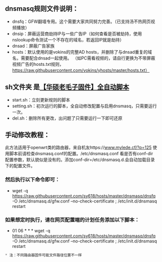 ## dnsmasq规则文件说明：
* dnsfq：GFW翻墙专用。这个需要大家共同努力完善。（已支持汤不热网页视频播放）
* dnsip：屏蔽运营商劫持IP与一些广告IP（如何查看是否被劫持，使用nslookup命令测试一个不存在的域名，若返回IP就是劫持）
* dnsad：屏蔽广告家族
* hosts：默认使用的是vokins的完整AD hosts，并删除了与dnsad重复的域名，需要配合dnsad一起使用。
（如PC需看视频的，请自行更换为不带屏蔽视频广告的hosts.txt规则，https://raw.githubusercontent.com/vokins/yhosts/master/hosts.txt）

## sh文件夹 是[【华硕老毛子固件】全自动脚本](https://github.com/sy618/hosts/tree/master/dnsmasq/sh)
* start.sh：立刻更新规则的脚本
* setting.sh：初次运行的脚本，全自动修改配置与启用dnsmasq，只需要运行一次。
* del.sh：删除所有更改，出问题了只需要运行一下即可还原

## 手动修改教程：
此方法适用于openwrt类的路由器，来自机友https://www.mylede.cf/?p=125 
使用脚本前请检查dnsmasq.conf的配置。/etc/dnsmasq.conf 看是否有conf-dir 配置参数，默认貌似是没有的。添加conf-dir=/etc/dnsmasq.d.会自动加载目录下的配置文件。
### 然后执行以下命令即可：
* wget -q https://raw.githubusercontent.com/sy618/hosts/master/dnsmasq/dnsfq -O /etc/dnsmasq.d/gfw.conf –no-check-certificate ; /etc/init.d/dnsmasq restart
### 如果想定时执行，请在网页配置端的计划任务添加以下脚本：
* 01 06 * * * wget -q https://raw.githubusercontent.com/sy618/hosts/master/dnsmasq/dnsfq -O /etc/dnsmasq.d/gfw.conf –no-check-certificate ; /etc/init.d/dnsmasq restart

```javascript
* 注：不同路由器固件可能文件路径位置不一样
```
